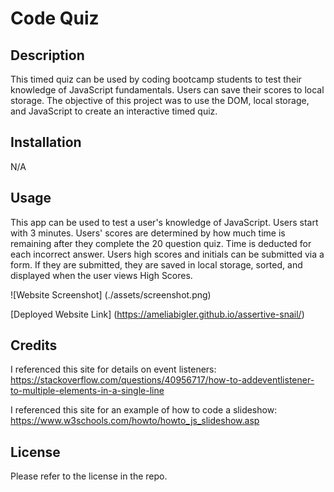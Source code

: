 # Code Quiz

## Description

This timed quiz can be used by coding bootcamp students to test their knowledge of JavaScript fundamentals. 
Users can save their scores to local storage. 
The objective of this project was to use the DOM, local storage, and JavaScript to create an interactive timed quiz.

## Installation

N/A

## Usage

This app can be used to test a user's knowledge of JavaScript. 
Users start with 3 minutes. 
Users' scores are determined by how much time is remaining after they complete the 20 question quiz. 
Time is deducted for each incorrect answer. 
Users high scores and initials can be submitted via a form.
If they are submitted, they are saved in local storage, sorted, and displayed when the user views High Scores. 

![Website Screenshot] (./assets/screenshot.png)

[Deployed Website Link] (https://ameliabigler.github.io/assertive-snail/)

## Credits

I referenced this site for details on event listeners:
https://stackoverflow.com/questions/40956717/how-to-addeventlistener-to-multiple-elements-in-a-single-line

I referenced this site for an example of how to code a slideshow:
https://www.w3schools.com/howto/howto_js_slideshow.asp

## License

Please refer to the license in the repo.
